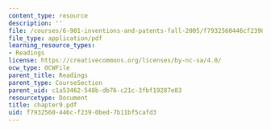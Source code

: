 ```yaml
---
content_type: resource
description: ''
file: /courses/6-901-inventions-and-patents-fall-2005/f7932560446cf2390bed7b11bf5cafd3_chapter9.pdf
file_type: application/pdf
learning_resource_types:
- Readings
license: https://creativecommons.org/licenses/by-nc-sa/4.0/
ocw_type: OCWFile
parent_title: Readings
parent_type: CourseSection
parent_uid: c1a53462-548b-db76-c21c-3fbf19287e83
resourcetype: Document
title: chapter9.pdf
uid: f7932560-446c-f239-0bed-7b11bf5cafd3
---
```

